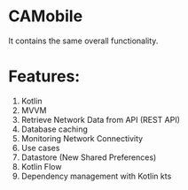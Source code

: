 # CAMobile

It contains the same overall functionality.

# Features:
1. Kotlin
1. MVVM
1. Retrieve Network Data from API (REST API)
1. Database caching
1. Monitoring Network Connectivity
1. Use cases
1. Datastore (New Shared Preferences)
1. Kotlin Flow
1. Dependency management with Kotlin kts